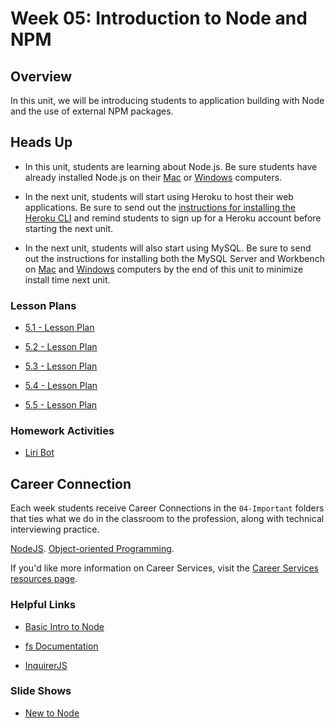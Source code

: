 # Week 05: Introduction to Node and NPM

## Overview

In this unit, we will be introducing students to application building with Node and the use of external NPM packages.

## Heads Up

* In this unit, students are learning about Node.js. Be sure students have already installed Node.js on their [Mac](../../../01-Class-Content/09-NodeJS/04-Important/nodejs-install-mac.md) or [Windows](../../../01-Class-Content/09-NodeJS/04-Important/nodejs-install-win.md) computers.

* In the next unit, students will start using Heroku to host their web applications. Be sure to send out the [instructions for installing the Heroku CLI](../../../01-Class-Content/10-OOP/04-Important/heroku-install.md) and remind students to sign up for a Heroku account before starting the next unit. 

* In the next unit, students will also start using MySQL. Be sure to send out the instructions for installing both the MySQL Server and Workbench on [Mac](../../../01-Class-Content/11-express/04-Important/mysql-mac-guide.md) and [Windows](../../../01-Class-Content/11-express/04-Important/mysql-windows-guide.md) computers by the end of this unit to minimize install time next unit.

### Lesson Plans

* [5.1 - Lesson Plan](01-Day/01-Day-LessonPlan.md)

* [5.2 - Lesson Plan](02-Day/02-Day-LessonPlan.md)

* [5.3 - Lesson Plan](03-Day/03-Day-LessonPlan.md)

* [5.4 - Lesson Plan](04-Day/04-Day-LessonPlan.md)

* [5.5 - Lesson Plan](05-Day/05-Day-LessonPlan.md)

### Homework Activities

* [Liri Bot](../../../01-Class-Content/10-nodejs/02-Homework/Instructions/)

## Career Connection
Each week students receive Career Connections in the `04-Important` folders that ties what we do in the classroom to the profession, along with technical interviewing practice.

[NodeJS](../../../01-Class-Content/09-NodeJS/04-Important/CAREER-CONNECTION.md).
[Object-oriented Programming](../../../01-Class-Content/10-OOP/04-Important/CAREER-CONNECTION.md).

If you'd like more information on Career Services, visit the [Career Services resources page](http://bit.ly/CodingCS).

### Helpful Links

* [Basic Intro to Node](https://blog.codeship.com/node-js-tutorial/)

* [fs Documentation](https://nodejs.org/api/fs.html)

* [InquirerJS](https://www.npmjs.com/package/inquirer)

### Slide Shows

* [New to Node](https://docs.google.com/presentation/d/1_thzaJ4qUb-gis58By-5t0yjdK533MmADdJrURBU7wI/edit?usp=sharing)
